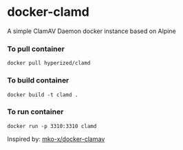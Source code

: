 # docker-clamd
A simple ClamAV Daemon docker instance based on Alpine

### To pull container

```docker pull hyperized/clamd```

### To build container

```docker build -t clamd .```

### To run container 

```docker run -p 3310:3310 clamd```

Inspired by: [mko-x/docker-clamav](https://github.com/mko-x/docker-clamav)